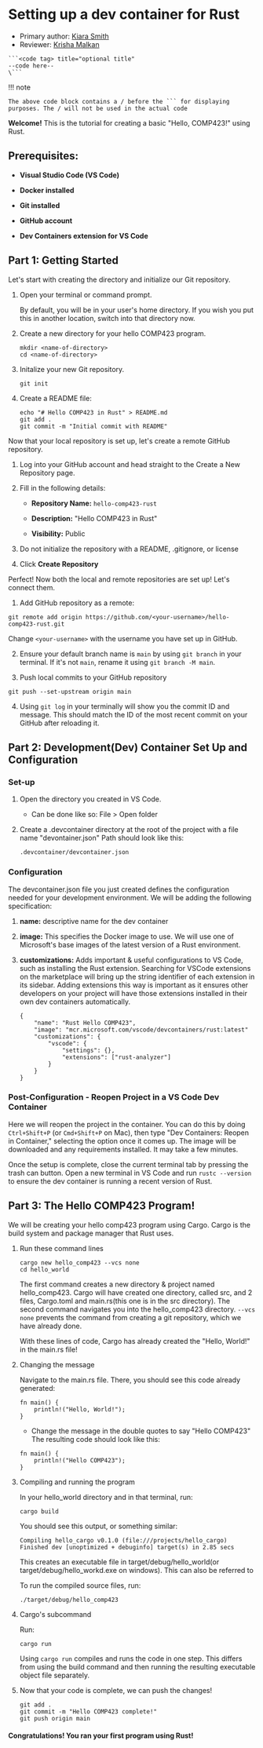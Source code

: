 # Setting up a dev container for Rust 

* Primary author: [Kiara Smith](https://github.com/kiaras4)
* Reviewer: [Krisha Malkan](https://github.com/kdmalkan/comp423-course-notes)


```title="Example of Code block"
```<code tag> title="optional title"
--code here--
\```
```
!!! note

    The above code block contains a / before the ``` for displaying purposes. The / will not be used in the actual code


**Welcome!** This is the tutorial for creating a basic "Hello, COMP423!" using Rust.

## Prerequisites:

- **Visual Studio Code (VS Code)**

- **Docker installed**

- **Git installed**

- **GitHub account**

- **Dev Containers extension for VS Code**

## Part 1: Getting Started

Let's start with creating the directory and initialize our Git repository.

1. Open your terminal or command prompt.

    By default, you will be in your user's home directory. If you wish you put this in another location, switch into that directory now.

2. Create a new directory for your hello COMP423 program.

    ```
    mkdir <name-of-directory>
    cd <name-of-directory>
    ```

3. Initalize your new Git repository.

    ```
    git init
    ```
    
4. Create a README file:

    ```
    echo "# Hello COMP423 in Rust" > README.md
    git add .
    git commit -m "Initial commit with README"
    ```

Now that your local repository is set up, let's create a remote GitHub repository.

1. Log into your GitHub account and head straight to the Create a New Repository page.

2. Fill in the following details:

    * **Repository Name:** ``hello-comp423-rust``

    * **Description:**  "Hello COMP423 in Rust"

    * **Visibility:** Public

3. Do not initialize the repository with a README, .gitignore, or license

4. Click **Create Repository**

Perfect! Now both the local and remote repositories are set up! Let's connect them.

1. Add GitHub repository as a remote:

```
git remote add origin https://github.com/<your-username>/hello-comp423-rust.git
```

Change ``<your-username>`` with the username you have set up in GitHub.

2. Ensure your default branch name is ``main`` by using ``git branch`` in your terminal. If it's not ``main``, rename it using ``git branch -M main``.

3. Push local commits to your GitHub repository

```
git push --set-upstream origin main
```

4. Using ``git log`` in your terminally will show you the commit ID and message. This should match the ID of the most recent commit on your GitHub after reloading it.


## Part 2: Development(Dev) Container Set Up and Configuration

### Set-up

1. Open the directory you created in VS Code.
    - Can be done like so: File > Open folder

2. Create a .devcontainer directory at the root of the project with a file name "devontainer.json" Path should look like this:

    ```
    .devcontainer/devcontainer.json
    ```

### Configuration

The devcontainer.json file you just created defines the configuration needed for your development environment. We will be adding the following specification:

1. **name:** descriptive name for the dev container

2. **image:** This specifies the Docker image to use. We will use one of Microsoft's base images of the latest version of a Rust environment.

3. **customizations:** Adds important & useful configurations to VS Code, such as installing the Rust extension. Searching for VSCode extensions on the marketplace will bring up the string identifier of each extension in its sidebar. Adding extensions this way is important as it ensures other developers on your project will have those extensions installed in their own dev containers automatically. 

    ```
    {
        "name": "Rust Hello COMP423",
        "image": "mcr.microsoft.com/vscode/devcontainers/rust:latest"
        "customizations": {
            "vscode": {
                "settings": {},
                "extensions": ["rust-analyzer"]
            }
        }
    }
    ```

### Post-Configuration - Reopen Project in a VS Code Dev Container

Here we will reopen the project in the container. You can do this by doing ``Ctrl+Shift+P`` (or ``Cmd+Shift+P`` on Mac), then type "Dev Containers: Reopen in Container," selecting the option once it comes up. The image will be downloaded and any requirements installed. It may take a few minutes.

Once the setup is complete, close the current terminal tab by pressing the trash can button. Open a new terminal in VS Code and run ``rustc --version`` to ensure the dev container is running a recent version of Rust. 


## Part 3: The Hello COMP423 Program!

We will be creating your hello comp423 program using Cargo. Cargo is the build system and package manager that Rust uses.

1. Run these command lines

    ```
    cargo new hello_comp423 --vcs none
    cd hello_world 
    ```

    The first command creates a new directory & project named hello_comp423. Cargo will have created one directory, called src, and 2 files, Cargo.toml and main.rs(this one is in the src directory). The second command navigates you into the hello_comp423 directory. ``--vcs none`` prevents the command from creating a git repository, which we have already done. 

    With these lines of code, Cargo has already created the "Hello, World!" in the main.rs file!

2. Changing the message
    
    Navigate to the main.rs file. There, you should see this code already generated:

    ```
    fn main() {
        println!("Hello, World!");
    }
    ```

    - Change the message in the double quotes to say "Hello COMP423" The resulting code should look like this:

    ```
    fn main() {
        println!("Hello COMP423");
    }
    ```

3. Compiling and running the program

    In your hello_world directory and in that terminal, run:

    ```
    cargo build
    ```

    You should see this output, or something similar:

    ```
    Compiling hello_cargo v0.1.0 (file:///projects/hello_cargo)
    Finished dev [unoptimized + debuginfo] target(s) in 2.85 secs
    ```

    This creates an executable file in target/debug/hello_world(or target/debug/hello_workd.exe on windows). This can also be referred to 

    To run the compiled source files, run:

    ```
    ./target/debug/hello_comp423 
    ```

    [comment]:(check-if-the-above-command-is-correct-or-if-it's-just-"./hello-comp423"-to-run)

[comment]:(I-have-to-add-more-about-the-build-in-terms-of-comp-211-gcc-command)

4. Cargo's subcommand 

    Run:

    ```
    cargo run
    ```

    Using ``cargo run`` compiles and runs the code in one step. This differs from using the build command and then running the resulting executable object file separately. 


5. Now that your code is complete, we can push the changes!

    ```
    git add .
    git commit -m "Hello COMP423 complete!"
    git push origin main
    ```
    
#### Congratulations! You ran your first program using Rust!


[comment]: (add-note-saying-instructions-inspired-from-423-MkDocs-Tutorial-and-rust-tutorial-info-came-from-https://doc.rust-lang.org/book/ch01-03-hello-cargo.html?highlight=cargo%20new#creating-a-project-with-cargo)  
